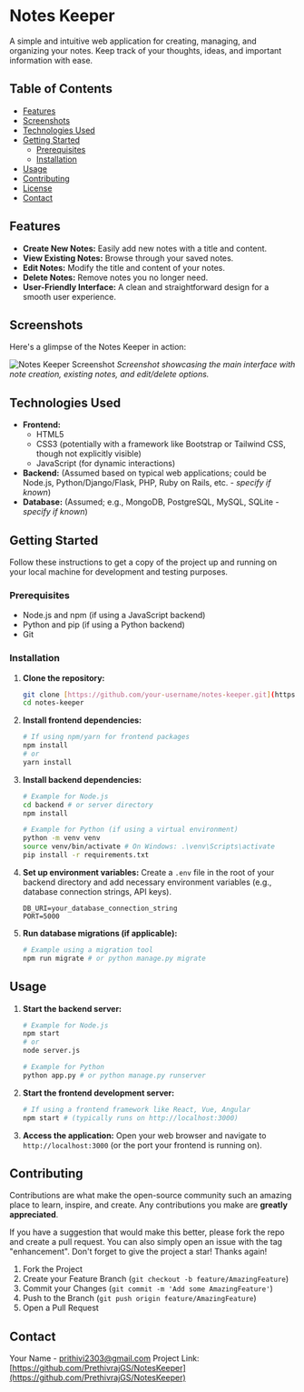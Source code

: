 # Notes Keeper

A simple and intuitive web application for creating, managing, and organizing your notes. Keep track of your thoughts, ideas, and important information with ease.

## Table of Contents

- [Features](#features)
- [Screenshots](#screenshots)
- [Technologies Used](#technologies-used)
- [Getting Started](#getting-started)
  - [Prerequisites](#prerequisites)
  - [Installation](#installation)
- [Usage](#usage)
- [Contributing](#contributing)
- [License](#license)
- [Contact](#contact)

## Features

* **Create New Notes:** Easily add new notes with a title and content.
* **View Existing Notes:** Browse through your saved notes.
* **Edit Notes:** Modify the title and content of your notes.
* **Delete Notes:** Remove notes you no longer need.
* **User-Friendly Interface:** A clean and straightforward design for a smooth user experience.

## Screenshots

Here's a glimpse of the Notes Keeper in action:

![Notes Keeper Screenshot]("Screenshot%202025-07-31%20124307.png")
*Screenshot showcasing the main interface with note creation, existing notes, and edit/delete options.*

## Technologies Used

* **Frontend:**
    * HTML5
    * CSS3 (potentially with a framework like Bootstrap or Tailwind CSS, though not explicitly visible)
    * JavaScript (for dynamic interactions)
* **Backend:** (Assumed based on typical web applications; could be Node.js, Python/Django/Flask, PHP, Ruby on Rails, etc. - *specify if known*)
* **Database:** (Assumed; e.g., MongoDB, PostgreSQL, MySQL, SQLite - *specify if known*)

## Getting Started

Follow these instructions to get a copy of the project up and running on your local machine for development and testing purposes.

### Prerequisites

* Node.js and npm (if using a JavaScript backend)
* Python and pip (if using a Python backend)
* Git

### Installation

1.  **Clone the repository:**
    ```bash
    git clone [https://github.com/your-username/notes-keeper.git](https://github.com/your-username/notes-keeper.git)
    cd notes-keeper
    ```
2.  **Install frontend dependencies:**
    ```bash
    # If using npm/yarn for frontend packages
    npm install
    # or
    yarn install
    ```
3.  **Install backend dependencies:**
    ```bash
    # Example for Node.js
    cd backend # or server directory
    npm install
    
    # Example for Python (if using a virtual environment)
    python -m venv venv
    source venv/bin/activate # On Windows: .\venv\Scripts\activate
    pip install -r requirements.txt
    ```
4.  **Set up environment variables:**
    Create a `.env` file in the root of your backend directory and add necessary environment variables (e.g., database connection strings, API keys).
    ```
    DB_URI=your_database_connection_string
    PORT=5000
    ```
5.  **Run database migrations (if applicable):**
    ```bash
    # Example using a migration tool
    npm run migrate # or python manage.py migrate
    ```

## Usage

1.  **Start the backend server:**
    ```bash
    # Example for Node.js
    npm start
    # or
    node server.js
    
    # Example for Python
    python app.py # or python manage.py runserver
    ```
2.  **Start the frontend development server:**
    ```bash
    # If using a frontend framework like React, Vue, Angular
    npm start # (typically runs on http://localhost:3000)
    ```
3.  **Access the application:**
    Open your web browser and navigate to `http://localhost:3000` (or the port your frontend is running on).

## Contributing

Contributions are what make the open-source community such an amazing place to learn, inspire, and create. Any contributions you make are **greatly appreciated**.

If you have a suggestion that would make this better, please fork the repo and create a pull request. You can also simply open an issue with the tag "enhancement".
Don't forget to give the project a star! Thanks again!

1.  Fork the Project
2.  Create your Feature Branch (`git checkout -b feature/AmazingFeature`)
3.  Commit your Changes (`git commit -m 'Add some AmazingFeature'`)
4.  Push to the Branch (`git push origin feature/AmazingFeature`)
5.  Open a Pull Request


## Contact

Your Name - [prithivi2303@gmail.com](mailto:your-email@example.com)
Project Link: [https://github.com/PrethivrajGS/NotesKeeper](https://github.com/PrethivrajGS/NotesKeeper)
